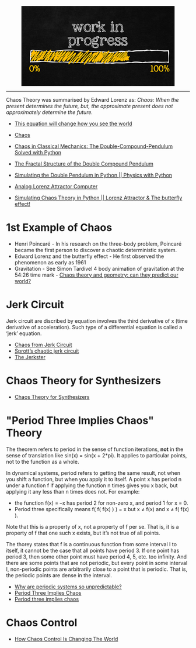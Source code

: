 <!--
Maintainer:   jeffskinnerbox@yahoo.com / www.jeffskinnerbox.me
Version:      0.0.0
-->


<div align="center">
<img src="https://raw.githubusercontent.com/jeffskinnerbox/blog/main/content/images/banners-bkgrds/work-in-progress.jpg" title="These materials require additional work and are not ready for general use." align="center" width=420px height=219px>
</div>


---------------



Chaos Theory was summarised by Edward Lorenz as:
_Chaos: When the present determines the future, but, the approximate present does not approximately determine the future._


* [This equation will change how you see the world](https://www.youtube.com/watch?v=ovJcsL7vyrk)
* [Chaos](https://github.com/jonnyhyman/Chaos)
* [Chaos in Classical Mechanics: The Double-Compound-Pendulum Solved with Python](https://medium.com/@mathcube7/chaos-in-classical-mechanics-466c31099597)
* [The Fractal Structure of the Double Compound Pendulum](https://medium.com/@mathcube7/the-fractal-structure-of-the-double-compound-pendulum-4ccaa1b3e471)
* [Simulating the Double Pendulum in Python || Physics with Python](https://www.youtube.com/watch?v=Hc8_QO2dZU4)

* [Analog Lorenz Attractor Computer](https://hackaday.io/project/191142-analog-lorenz-attractor-computer)
* [Simulating Chaos Theory in Python || Lorenz Attractor & The butterfly effect!](https://www.youtube.com/watch?v=GdNjTJZnTmM)


# 1st Example of Chaos

* Henri Poincaré - In his research on the three-body problem, Poincaré became the first person to discover a chaotic deterministic system.
* Edward Lorenz and the butterfly effect - He first observed the phenomenon as early as 1961
* Gravitation - See Simon Tardivel 4 body animation of gravitation at the 54:26 time mark - [Chaos theory and geometry: can they predict our world?](https://www.youtube.com/watch?v=RkiEV47KPX4)


# Jerk Circuit

Jerk circuit are discribed by equation involves the third derivative of x (time derivative of acceleration).
Such type of a differential equation is called a ‘jerk’ equation.

* [Chaos from Jerk Circuit](https://www.ias.ac.in/article/fulltext/reso/015/03/0257-0267)
* [Sprott’s chaotic jerk circuit](https://sprott.physics.wisc.edu/pubs/paper352.htm)
* [The Jerkster](http://ijfritz.byethost4.com/Chaos/ch_cir2.htm)


# Chaos Theory for Synthesizers

* [Chaos Theory for Synthesizers](http://ijfritz.byethost4.com/Chaos/ch_over.htm)


# "Period Three Implies Chaos" Theory

The theorem refers to period in the sense of function iterations,
**not** in the sense of translation like sin(x) = sin(x + 2*pi).
It applies to particular points, not to the function as a whole.

In dynamical systems, period refers to getting the same result,
not when you shift a function, but when you apply it to itself.
A point x has period n under a function f if applying the function n times gives you x back,
but applying it any less than n times does not.
For example:

* the function f(x) = –x has period 2 for non-zero x, and period 1 for x = 0.
* Period three specifically means f( f( f(x) ) ) = x but x ≠ f(x) and x ≠ f( f(x) ).

Note that this is a property of x, not a property of f per se.
That is, it is a property of f that one such x exists,
but it’s not true of all points.

The thorey states that f is a continuous function from some interval I to itself,
it cannot be the case that all points have period 3.
If one point has period 3, then some other point must have period 4, 5, etc. too infinity.
And there are some points that are not periodic,
but every point in some interval I, non-periodic points are arbitrarily close to a point that is periodic.
That is, the periodic points are dense in the interval.

* [Why are periodic systems so unpredictable?](https://www.youtube.com/watch?v=NCuiwCM-AQ8)
* [Period Three Implies Chaos](https://www.its.caltech.edu/~matilde/LiYorke.pdf)
* [Period three implies chaos](https://www.johndcook.com/blog/2021/04/09/period-three-implies-chaos/)


# Chaos Control

* [How Chaos Control Is Changing The World](https://www.youtube.com/watch?v=q1-cwamhwag)

